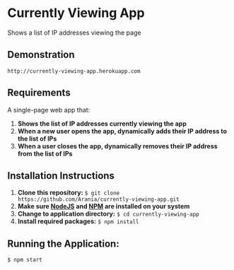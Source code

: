 # Currently Viewing App

Shows a list of IP addresses viewing the page

## Demonstration
	http://currently-viewing-app.herokuapp.com

## Requirements

A single-page web app that:

1. **Shows the list of IP addresses currently viewing the app**
2. **When a new user opens the app, dynamically adds their IP address to the list of IPs**
3. **When a user closes the app, dynamically removes their IP address from the list of IPs**


## Installation Instructions

1. **Clone this repository:**
	`$ git clone https://github.com/Arania/currently-viewing-app.git`
2. **Make sure [NodeJS](http://www.nodejs.org) and [NPM](http://www.npmjs.com) are installed on your system**
3. **Change to application directory:**
	`$ cd currently-viewing-app`
4. **Install required packages:**
	`$ npm install`

## Running the Application:
	$ npm start
